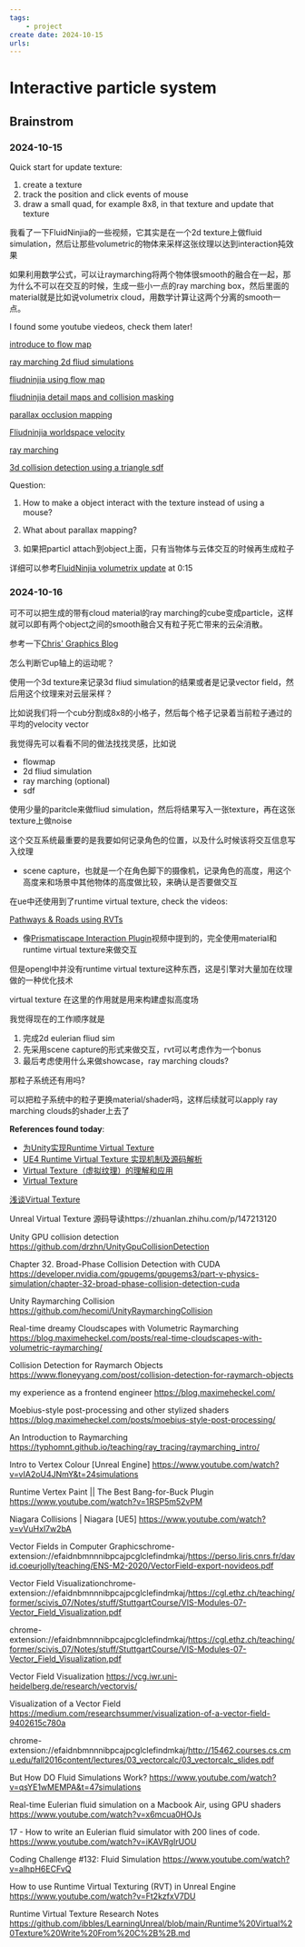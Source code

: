 ```yaml
---
tags:
    - project
create date: 2024-10-15
urls:
---
```


# Interactive particle system

## Brainstrom

### 2024-10-15
Quick start for update texture: 

1. create a texture
2. track the position and click events of mouse
3. draw a small quad, for example 8x8, in that texture and update that texture

我看了一下FluidNinjia的一些视频，它其实是在一个2d texture上做fluid simulation，然后让那些volumetric的物体来采样这张纹理以达到interaction扽效果

如果利用数学公式，可以让raymarching将两个物体很smooth的融合在一起，那为什么不可以在交互的时候，生成一些小一点的ray marching box，然后里面的material就是比如说volumetrix cloud，用数学计算让这两个分离的smooth一点。

I found some youtube viedeos, check them later!

[introduce to flow map](https://www.youtube.com/watch?v=FvbPnndigL4)

[ray marching 2d fliud simulations](https://www.youtube.com/watch?v=TUk4sytRpfA)

[fliudninjia using flow map](https://www.youtube.com/watch?app=desktop&v=5ZoVDdFQuoE)

[fliudninjia detail maps and collision masking](https://www.youtube.com/watch?v=v8d0CalL9oA)

[parallax occlusion mapping](https://www.youtube.com/watch?v=-gDVyrPyvEs)

[Fliudninjia worldspace velocity](https://www.youtube.com/watch?v=rtsEwL33uUY)

[ray marching](https://www.youtube.com/watch?v=Cp5WWtMoeKg)

[3d collision detection using a triangle sdf](https://www.youtube.com/watch?v=chScv-vaXPo)


Question: 

1. How to make a object interact with the texture instead of using a mouse?

2. What about parallax mapping?

3. 如果把particl attach到object上面，只有当物体与云体交互的时候再生成粒子

详细可以参考[FluidNinjia volumetrix update](https://www.youtube.com/watch?v=jF4tXjPhw_c) at 0:15


### 2024-10-16

可不可以把生成的带有cloud material的ray marching的cube变成particle，这样就可以即有两个object之间的smooth融合又有粒子死亡带来的云朵消散。

参考一下[Chris' Graphics Blog](https://wallisc.github.io/rendering/2020/05/02/Volumetric-Rendering-Part-1.html)

怎么判断它up轴上的运动呢？

使用一个3d texture来记录3d fliud simulation的结果或者是记录vector field，然后用这个纹理来对云层采样？

比如说我们将一个cub分割成8x8的小格子，然后每个格子记录着当前粒子通过的平均的velocity vector

我觉得先可以看看不同的做法找找灵感，比如说

- flowmap
- 2d fliud simulation
- ray marching (optional)
- sdf

使用少量的paritcle来做fliud simulation，然后将结果写入一张texture，再在这张texture上做noise 

这个交互系统最重要的是我要如何记录角色的位置，以及什么时候该将交互信息写入纹理

- scene capture，也就是一个在角色脚下的摄像机，记录角色的高度，用这个高度来和场景中其他物体的高度做比较，来确认是否要做交互

在ue中还使用到了runtime virtual texture, check the videos:

[Pathways & Roads using RVTs](https://www.youtube.com/watch?v=momc4h5J19Y)

- 像[Prismatiscape Interaction Plugin](https://www.youtube.com/watch?v=OgXrpMdpkHA)视频中提到的，完全使用material和runtime virtual texture来做交互

但是opengl中并没有runtime virtual texture这种东西，这是引擎对大量加在纹理做的一种优化技术

virtual texture 在这里的作用就是用来构建虚拟高度场

我觉得现在的工作顺序就是

1. 完成2d eulerian fliud sim 
2. 先采用scene capture的形式来做交互，rvt可以考虑作为一个bonus
3. 最后考虑使用什么来做showcase，ray marching clouds?

那粒子系统还有用吗?

可以把粒子系统中的粒子更换material/shader吗，这样后续就可以apply ray marching clouds的shader上去了

**References found today**:

- [为Unity实现Runtime Virtual Texture](https://zhuanlan.zhihu.com/p/452875365)
- [UE4 Runtime Virtual Texture 实现机制及源码解析](https://zhuanlan.zhihu.com/p/143709152)
- [Virtual Texture（虚拟纹理）的理解和应用](https://www.bilibili.com/video/BV1KK411L7Rg/?vd_source=0fcddcb3612de862c70bcf69ba163263)
- [Virtual Texture](https://zhuanlan.zhihu.com/p/676075965)

[浅谈Virtual Texture](https://zhuanlan.zhihu.com/p/138484024)

Unreal Virtual Texture 源码导读https://zhuanlan.zhihu.com/p/147213120

Unity GPU collision detection
https://github.com/drzhn/UnityGpuCollisionDetection

Chapter 32. Broad-Phase Collision Detection with CUDA
https://developer.nvidia.com/gpugems/gpugems3/part-v-physics-simulation/chapter-32-broad-phase-collision-detection-cuda

Unity Raymarching Collision
https://github.com/hecomi/UnityRaymarchingCollision

Real-time dreamy Cloudscapes with Volumetric Raymarching
https://blog.maximeheckel.com/posts/real-time-cloudscapes-with-volumetric-raymarching/

Collision Detection for Raymarch Objects
https://www.floneyyang.com/post/collision-detection-for-raymarch-objects

my experience as a frontend engineer
https://blog.maximeheckel.com/

Moebius-style post-processing and other stylized shaders
https://blog.maximeheckel.com/posts/moebius-style-post-processing/

An Introduction to Raymarching
https://typhomnt.github.io/teaching/ray_tracing/raymarching_intro/

Intro to Vertex Colour [Unreal Engine]
https://www.youtube.com/watch?v=vIA2oU4JNmY&t=24simulations

Runtime Vertex Paint || The Best Bang-for-Buck Plugin
https://www.youtube.com/watch?v=1RSP5m52vPM

Niagara Collisions | Niagara [UE5]
https://www.youtube.com/watch?v=vVuHxl7w2bA

Vector Fields in Computer Graphicschrome-extension://efaidnbmnnnibpcajpcglclefindmkaj/https://perso.liris.cnrs.fr/david.coeurjolly/teaching/ENS-M2-2020/VectorField-export-novideos.pdf

Vector Field Visualizationchrome-extension://efaidnbmnnnibpcajpcglclefindmkaj/https://cgl.ethz.ch/teaching/former/scivis_07/Notes/stuff/StuttgartCourse/VIS-Modules-07-Vector_Field_Visualization.pdf

chrome-extension://efaidnbmnnnibpcajpcglclefindmkaj/https://cgl.ethz.ch/teaching/former/scivis_07/Notes/stuff/StuttgartCourse/VIS-Modules-07-Vector_Field_Visualization.pdf

Vector Field Visualization
https://vcg.iwr.uni-heidelberg.de/research/vectorvis/

Visualization of a Vector Field
https://medium.com/researchsummer/visualization-of-a-vector-field-9402615c780a

chrome-extension://efaidnbmnnnibpcajpcglclefindmkaj/http://15462.courses.cs.cmu.edu/fall2016content/lectures/03_vectorcalc/03_vectorcalc_slides.pdf

But How DO Fluid Simulations Work?
https://www.youtube.com/watch?v=qsYE1wMEMPA&t=47simulations

Real-time Eulerian fluid simulation on a Macbook Air, using GPU shaders
https://www.youtube.com/watch?v=x6mcua0HOJs

17 - How to write an Eulerian fluid simulator with 200 lines of code.
https://www.youtube.com/watch?v=iKAVRgIrUOU

Coding Challenge #132: Fluid Simulation
https://www.youtube.com/watch?v=alhpH6ECFvQ

How to use Runtime Virtual Texturing (RVT) in Unreal Engine
https://www.youtube.com/watch?v=Ft2kzfxV7DU

Runtime Virtual Texture Research Notes
https://github.com/ibbles/LearningUnreal/blob/main/Runtime%20Virtual%20Texture%20Write%20From%20C%2B%2B.md

